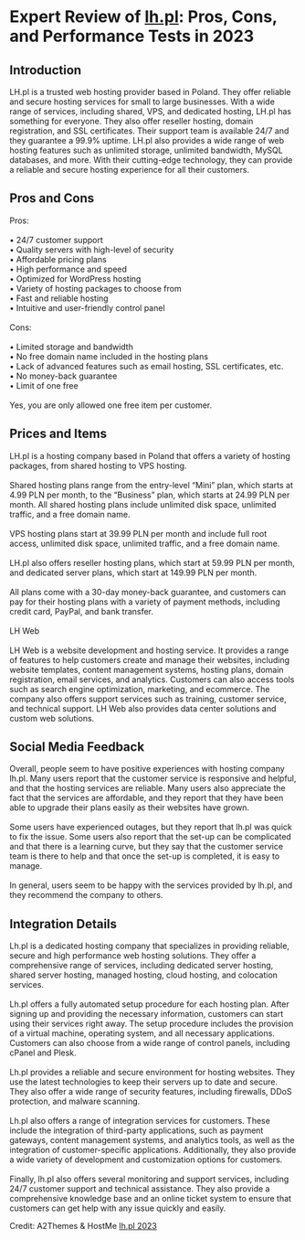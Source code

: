 <h1>Expert Review of <a href="https://a2themes.com/lhpl-reviews">lh.pl</a>: Pros, Cons, and Performance Tests in 2023</h1>
<h2>Introduction</h2>
LH.pl is a trusted web hosting provider based in Poland. They offer reliable and secure hosting services for small to large businesses. With a wide range of services, including shared, VPS, and dedicated hosting, LH.pl has something for everyone. They also offer reseller hosting, domain registration, and SSL certificates. Their support team is available 24/7 and they guarantee a 99.9% uptime. LH.pl also provides a wide range of web hosting features such as unlimited storage, unlimited bandwidth, MySQL databases, and more. With their cutting-edge technology, they can provide a reliable and secure hosting experience for all their customers.
<h2>Pros and Cons</h2>
Pros:<br><br>• 24/7 customer support <br>• Quality servers with high-level of security<br>• Affordable pricing plans<br>• High performance and speed<br>• Optimized for WordPress hosting<br>• Variety of hosting packages to choose from<br>• Fast and reliable hosting<br>• Intuitive and user-friendly control panel<br><br>Cons:<br><br>• Limited storage and bandwidth<br>• No free domain name included in the hosting plans<br>• Lack of advanced features such as email hosting, SSL certificates, etc.<br>• No money-back guarantee<br>• Limit of one free <br><br>Yes, you are only allowed one free item per customer.
<h2>Prices and Items</h2>
LH.pl is a hosting company based in Poland that offers a variety of hosting packages, from shared hosting to VPS hosting.<br><br>Shared hosting plans range from the entry-level “Mini” plan, which starts at 4.99 PLN per month, to the “Business” plan, which starts at 24.99 PLN per month. All shared hosting plans include unlimited disk space, unlimited traffic, and a free domain name.<br><br>VPS hosting plans start at 39.99 PLN per month and include full root access, unlimited disk space, unlimited traffic, and a free domain name.<br><br>LH.pl also offers reseller hosting plans, which start at 59.99 PLN per month, and dedicated server plans, which start at 149.99 PLN per month.<br><br>All plans come with a 30-day money-back guarantee, and customers can pay for their hosting plans with a variety of payment methods, including credit card, PayPal, and bank transfer.<br> <br>LH Web <br><br>LH Web is a website development and hosting service. It provides a range of features to help customers create and manage their websites, including website templates, content management systems, hosting plans, domain registration, email services, and analytics. Customers can also access tools such as search engine optimization, marketing, and ecommerce. The company also offers support services such as training, customer service, and technical support. LH Web also provides data center solutions and custom web solutions.
<h2>Social Media Feedback</h2>
Overall, people seem to have positive experiences with hosting company lh.pl. Many users report that the customer service is responsive and helpful, and that the hosting services are reliable. Many users also appreciate the fact that the services are affordable, and they report that they have been able to upgrade their plans easily as their websites have grown.<br><br>Some users have experienced outages, but they report that lh.pl was quick to fix the issue. Some users also report that the set-up can be complicated and that there is a learning curve, but they say that the customer service team is there to help and that once the set-up is completed, it is easy to manage.<br><br>In general, users seem to be happy with the services provided by lh.pl, and they recommend the company to others.
<h2>Integration Details</h2>
Lh.pl is a dedicated hosting company that specializes in providing reliable, secure and high performance web hosting solutions. They offer a comprehensive range of services, including dedicated server hosting, shared server hosting, managed hosting, cloud hosting, and colocation services.<br><br>Lh.pl offers a fully automated setup procedure for each hosting plan. After signing up and providing the necessary information, customers can start using their services right away. The setup procedure includes the provision of a virtual machine, operating system, and all necessary applications. Customers can also choose from a wide range of control panels, including cPanel and Plesk.<br><br>Lh.pl provides a reliable and secure environment for hosting websites. They use the latest technologies to keep their servers up to date and secure. They also offer a wide range of security features, including firewalls, DDoS protection, and malware scanning.<br><br>Lh.pl also offers a range of integration services for customers. These include the integration of third-party applications, such as payment gateways, content management systems, and analytics tools, as well as the integration of customer-specific applications. Additionally, they also provide a wide variety of development and customization options for customers.<br><br>Finally, lh.pl also offers several monitoring and support services, including 24/7 customer support and technical assistance. They also provide a comprehensive knowledge base and an online ticket system to ensure that customers can get help with any issue quickly and easily.
<p>Credit: A2Themes & HostMe <a href="https://a2themes.com/lhpl-reviews">lh.pl 2023</a></p>